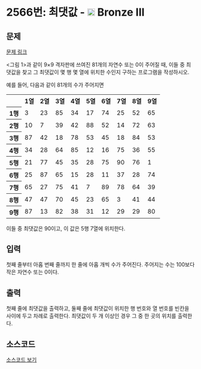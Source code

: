 # 2566번: 최댓값 - <img src="https://static.solved.ac/tier_small/3.svg" style="height:20px" /> Bronze III

<!-- performance -->

<!-- 문제 제출 후 깃허브에 푸시를 했을 때 제출한 코드의 성능이 입력될 공간입니다.-->

<!-- end -->

## 문제

[문제 링크](https://boj.kr/2566)


<p>&lt;그림 1&gt;과 같이 9×9 격자판에 쓰여진 81개의 자연수 또는 0이 주어질 때, 이들 중 최댓값을 찾고 그 최댓값이 몇 행 몇 열에 위치한 수인지 구하는 프로그램을 작성하시오.</p>

<p>예를 들어, 다음과 같이 81개의 수가 주어지면</p>

<table class="table table-bordered td-center th-center table-center-40">
<tbody>
<tr>
<th>&nbsp;</th>
<th>1열</th>
<th>2열</th>
<th>3열</th>
<th>4열</th>
<th>5열</th>
<th>6열</th>
<th>7열</th>
<th>8열</th>
<th>9열</th>
</tr>
<tr>
<th>1행</th>
<td>3</td>
<td>23</td>
<td>85</td>
<td>34</td>
<td>17</td>
<td>74</td>
<td>25</td>
<td>52</td>
<td>65</td>
</tr>
<tr>
<th>2행</th>
<td>10</td>
<td>7</td>
<td>39</td>
<td>42</td>
<td>88</td>
<td>52</td>
<td>14</td>
<td>72</td>
<td>63</td>
</tr>
<tr>
<th>3행</th>
<td>87</td>
<td>42</td>
<td>18</td>
<td>78</td>
<td>53</td>
<td>45</td>
<td>18</td>
<td>84</td>
<td>53</td>
</tr>
<tr>
<th>4행</th>
<td>34</td>
<td>28</td>
<td>64</td>
<td>85</td>
<td>12</td>
<td>16</td>
<td>75</td>
<td>36</td>
<td>55</td>
</tr>
<tr>
<th>5행</th>
<td>21</td>
<td>77</td>
<td>45</td>
<td>35</td>
<td>28</td>
<td>75</td>
<td>90</td>
<td>76</td>
<td>1</td>
</tr>
<tr>
<th>6행</th>
<td>25</td>
<td>87</td>
<td>65</td>
<td>15</td>
<td>28</td>
<td>11</td>
<td>37</td>
<td>28</td>
<td>74</td>
</tr>
<tr>
<th>7행</th>
<td>65</td>
<td>27</td>
<td>75</td>
<td>41</td>
<td>7</td>
<td>89</td>
<td>78</td>
<td>64</td>
<td>39</td>
</tr>
<tr>
<th>8행</th>
<td>47</td>
<td>47</td>
<td>70</td>
<td>45</td>
<td>23</td>
<td>65</td>
<td>3</td>
<td>41</td>
<td>44</td>
</tr>
<tr>
<th>9행</th>
<td>87</td>
<td>13</td>
<td>82</td>
<td>38</td>
<td>31</td>
<td>12</td>
<td>29</td>
<td>29</td>
<td>80</td>
</tr>
</tbody>
</table>

<p>이들 중 최댓값은 90이고, 이 값은 5행 7열에 위치한다.</p>



## 입력


<p>첫째 줄부터 아홉 번째 줄까지 한 줄에 아홉 개씩 수가 주어진다. 주어지는 수는 100보다 작은 자연수 또는 0이다.</p>



## 출력


<p>첫째 줄에 최댓값을 출력하고, 둘째 줄에 최댓값이 위치한 행 번호와 열 번호를 빈칸을 사이에 두고 차례로 출력한다. 최댓값이 두 개 이상인 경우 그 중 한 곳의 위치를 출력한다.</p>



## 소스코드

[소스코드 보기](최댓값.js)